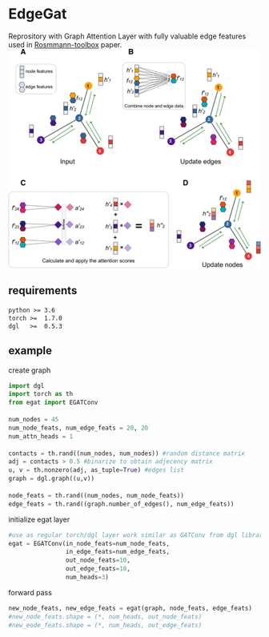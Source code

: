 # EdgeGat
Reprository with Graph Attention Layer with fully valuable edge features used in [Rosmmann-toolbox](https://pubmed.ncbi.nlm.nih.gov/34571541/) paper.
![Example1](egat_schema.png)
## requirements

```
python >= 3.6
torch >=  1.7.0
dgl   >=  0.5.3
```

## example

create graph
```python
import dgl
import torch as th
from egat import EGATConv

num_nodes = 45 
num_node_feats, num_edge_feats = 20, 20
num_attn_heads = 1

contacts = th.rand((num_nodes, num_nodes)) #random distance matrix
adj = contacts > 0.5 #binarize to obtain adjecency matrix
u, v = th.nonzero(adj, as_tuple=True) #edges list
graph = dgl.graph((u,v))    

node_feats = th.rand((num_nodes, num_node_feats)) 
edge_feats = th.rand((graph.number_of_edges(), num_edge_feats))
```

initialize egat layer

```python
#use as regular torch/dgl layer work similar as GATConv from dgl library
egat = EGATConv(in_node_feats=num_node_feats,
                in_edge_feats=num_edge_feats,
                out_node_feats=10,
                out_edge_feats=10,
                num_heads=3)
```

forward pass
```python
new_node_feats, new_edge_feats = egat(graph, node_feats, edge_feats)
#new_node_feats.shape = (*, num_heads, out_node_feats)
#new_eode_feats.shape = (*, num_heads, out_edge_feats)
```
